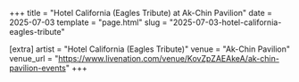 +++
title = "Hotel California (Eagles Tribute) at Ak-Chin Pavilion"
date = 2025-07-03
template = "page.html"
slug = "2025-07-03-hotel-california-eagles-tribute"

[extra]
artist = "Hotel California (Eagles Tribute)"
venue = "Ak-Chin Pavilion"
venue_url = "https://www.livenation.com/venue/KovZpZAEAkeA/ak-chin-pavilion-events"
+++

